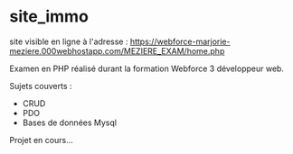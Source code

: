 # site_immo

site visible en ligne à l'adresse :
https://webforce-marjorie-meziere.000webhostapp.com/MEZIERE_EXAM/home.php

Examen en PHP réalisé durant la formation Webforce 3 développeur web.

Sujets couverts :

- CRUD
- PDO
- Bases de données Mysql

Projet en cours...
